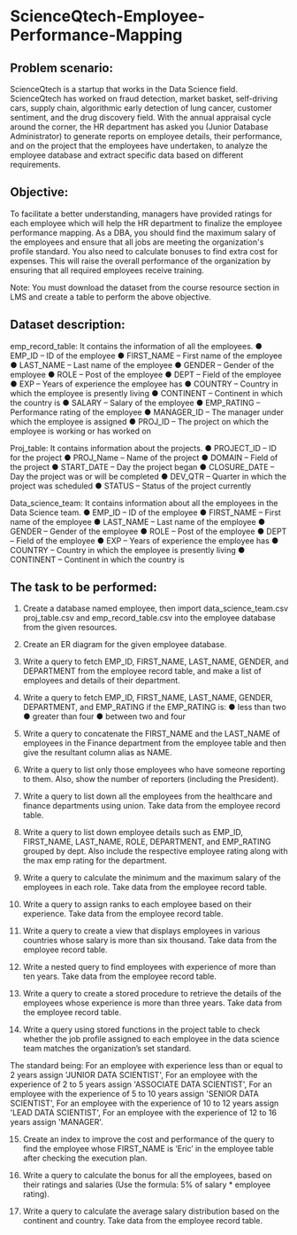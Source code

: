 # ScienceQtech-Employee-Performance-Mapping
## Problem scenario:

ScienceQtech is a startup that works in the Data Science field. ScienceQtech has worked on fraud detection, market basket, self-driving cars, supply chain, algorithmic early detection of lung cancer, customer sentiment, and the drug discovery field. With the annual appraisal cycle around the corner, the HR department has asked you (Junior Database Administrator) to generate reports on employee details, their performance, and on the project that the employees have undertaken, to analyze the employee database and extract specific data based on different requirements.

## Objective: 
To facilitate a better understanding, managers have provided ratings for each employee which will help the HR department to finalize the employee performance mapping. As a DBA, you should find the maximum salary of the employees and ensure that all jobs are meeting the organization's profile standard. You also need to calculate bonuses to find extra cost for expenses. This will raise the overall performance of the organization by ensuring that all required employees receive training.

Note: You must download the dataset from the course resource section in LMS and create a table to perform the above objective.




## Dataset description:

emp_record_table: It contains the information of all the employees.
●	EMP_ID – ID of the employee
●	FIRST_NAME – First name of the employee
●	LAST_NAME – Last name of the employee
●	GENDER – Gender of the employee
●	ROLE – Post of the employee
●	DEPT – Field of the employee
●	EXP – Years of experience the employee has
●	COUNTRY – Country in which the employee is presently living
●	CONTINENT – Continent in which the country is
●	SALARY – Salary of the employee
●	EMP_RATING – Performance rating of the employee
●	MANAGER_ID – The manager under which the employee is assigned 
●	PROJ_ID – The project on which the employee is working or has worked on


Proj_table: It contains information about the projects.
●	PROJECT_ID – ID for the project
●	PROJ_Name – Name of the project
●	DOMAIN – Field of the project
●	START_DATE – Day the project began
●	CLOSURE_DATE – Day the project was or will be completed
●	DEV_QTR – Quarter in which the project was scheduled
●	STATUS – Status of the project currently

Data_science_team: It contains information about all the employees in the Data Science team.
●	EMP_ID – ID of the employee
●	FIRST_NAME – First name of the employee
●	LAST_NAME – Last name of the employee
●	GENDER – Gender of the employee
●	ROLE – Post of the employee
●	DEPT – Field of the employee
●	EXP – Years of experience the employee has
●	COUNTRY – Country in which the employee is presently living
●	CONTINENT – Continent in which the country is




## The task to be performed: 

1.	Create a database named employee, then import data_science_team.csv proj_table.csv and emp_record_table.csv into the employee database from the given resources.

2.	Create an ER diagram for the given employee database.

3.	Write a query to fetch EMP_ID, FIRST_NAME, LAST_NAME, GENDER, and DEPARTMENT from the employee record table, and make a list of employees and details of their department.

4.	Write a query to fetch EMP_ID, FIRST_NAME, LAST_NAME, GENDER, DEPARTMENT, and EMP_RATING if the EMP_RATING is: 
●	less than two
●	greater than four 
●	between two and four

5.	Write a query to concatenate the FIRST_NAME and the LAST_NAME of employees in the Finance department from the employee table and then give the resultant column alias as NAME.

6.	Write a query to list only those employees who have someone reporting to them. Also, show the number of reporters (including the President).
7.	Write a query to list down all the employees from the healthcare and finance departments using union. Take data from the employee record table.

8.	Write a query to list down employee details such as EMP_ID, FIRST_NAME, LAST_NAME, ROLE, DEPARTMENT, and EMP_RATING grouped by dept. Also include the respective employee rating along with the max emp rating for the department.

9.	Write a query to calculate the minimum and the maximum salary of the employees in each role. Take data from the employee record table.

10.	Write a query to assign ranks to each employee based on their experience. Take data from the employee record table.

11.	Write a query to create a view that displays employees in various countries whose salary is more than six thousand. Take data from the employee record table.

12.	Write a nested query to find employees with experience of more than ten years. Take data from the employee record table.

13.	Write a query to create a stored procedure to retrieve the details of the employees whose experience is more than three years. Take data from the employee record table.

14.	Write a query using stored functions in the project table to check whether the job profile assigned to each employee in the data science team matches the organization’s set standard.

The standard being:
For an employee with experience less than or equal to 2 years assign 'JUNIOR DATA SCIENTIST',
For an employee with the experience of 2 to 5 years assign 'ASSOCIATE DATA SCIENTIST',
For an employee with the experience of 5 to 10 years assign 'SENIOR DATA SCIENTIST',
For an employee with the experience of 10 to 12 years assign 'LEAD DATA SCIENTIST',
For an employee with the experience of 12 to 16 years assign 'MANAGER'.

15.	Create an index to improve the cost and performance of the query to find the employee whose FIRST_NAME is ‘Eric’ in the employee table after checking the execution plan.

16.	Write a query to calculate the bonus for all the employees, based on their ratings and salaries (Use the formula: 5% of salary * employee rating).

17.	Write a query to calculate the average salary distribution based on the continent and country. Take data from the employee record table.
